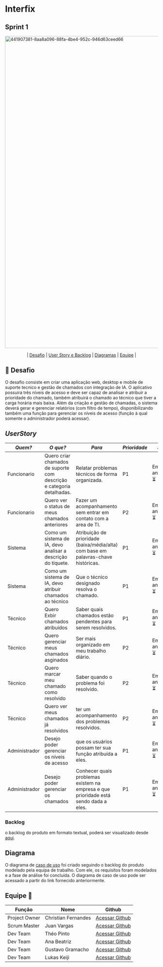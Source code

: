 <h1>Interfix</h1>

<h2>Sprint 1</h2>
<img width="1024" height="1024" alt="441907381-8aa8a096-88fa-4be4-952c-946d63ceed66" src="https://github.com/user-attachments/assets/ccec30ac-17d1-438f-a3b2-d0c1431cfbd8" />

<p align="center">
| <a href = "#desafio">Desafio</a> |
<a href = "#UserStory">User Story e Backlog</a> |
<a href = "#Diagrama">Diagramas</a> |
<a href = "#Equipe">Equipe</a> |
</p>

## 🏅 Desafio <a id="desafio"></a>
O desafio consiste em criar uma aplicação web, desktop e mobile de suporte tecnico e gestão de chamados con integração de IA. O aplicativo possuira três níveis de acesso e deve ser capaz de analisar e atribuir a prioridade do chamado, também atribuirá o chamado ao técnico que tiver a carga horária mais baixa. Além da criação e gestão de chamadas, o sistema deverá gerar e gerenciar relatórios (com filtro de tempo), disponibilizando também uma função para gerenciar os níveis de acesso (função à qual somente o administrador poderá acessar).

## *UserStory* <a id="UserStory"> 

|*Quem?*        | *O que?*                                                              |*Para*                                                                                | *Prioridade* | *Status*      |
|---------------|-----------------------------------------------------------------------|--------------------------------------------------------------------------------------|--------------|---------------| 
|Funcionario    | Quero criar chamados de suporte com descrição e categoria detalhadas. | Relatar problemas técnicos de forma organizada.                                      |P1            |Em andamento ⏳|
|Funcionario    | Quero ver o status de meus chamados anteriores                        | Fazer um acompanhamento sem entrar em contato com a area de TI.                      |P2            |Em andamento ⏳|
|Sistema        | Como um sistema de IA, devo analisar a descrição do tíquete.          | Atribuição de prioridade (baixa/média/alta) com base em palavras-chave históricas.   |P1            |Em andamento ⏳| 
|Sistema        | Como um sistema de IA, devo atribuir chamados ao técnico              | Que o técnico designado resolva o chamado.                                           |P1            |Em andamento ⏳| 
|Técnico        | Quero Exbir chamados atribuídos                                       | Saber quais chamados estão pendentes para serem resolvidos.                          |P1            |Em andamento ⏳|
|Técnico        | Quero gerenciar meus chamados asginados                               | Ser mais organizado em meu trabalho diário.                                          |P2            |Em andamento ⏳|
|Técnico        | Quero marcar meu chamado como resolvido                               | Saber quando o problema foi resolvido.                                               |P2            |Em andamento ⏳|
|Técnico        | Quero ver meus chamados já resolvidos                                 | ter um acompanhamento dos problemas resolvidos.                                      |P2            |Em andamento ⏳| 
|Administrador  | Desejo poder gerenciar os níveis de acesso                            | que os usuários possam ter sua função atribuída a eles.                              |P1            |Em andamento ⏳|
|Administrador  | Desejo poder gerenciar os chamados                                    | Conhecer quais problemas existem na empresa e que prioridade está sendo dada a eles. |P1            |Em andamento ⏳|

### Backlog
o backlog do produto em formato textual, poderá ser visualizado desde [aqui](https://github.com/RenteriaJuan/Gestao-de-Chamados/blob/bcae397edbbc227ac981d20e611f2ca073bdc3ce/Backlog/Backlog%20do%20produto.txt).  

## Diagrama <a id="Diagrama">

O diagrama de [caso de uso](https://github.com/RenteriaJuan/Gestao-de-Chamados/blob/main/Diagramas/ChamadosGestao.asta) foi criado seguindo o backlog do produto modelado pela equipa de trabalho. Com ele, os requisitos foram modelados e a fase de análise foi concluída. O diagrama de caso de uso pode ser acessado a partir do link fornecido anteriormente.

## Equipe 👥<a id="Equipe">

Função       | Nome                | Github                                                       |
------------ | --------------------| -------------------------------------------------------------|
Project Owner| Christian Fernandes | [Acessar Github](https://github.com/ChristianFernandesLemos) |
Scrum Master | Juan Vargas         | [Acessar Github](https://github.com/RenteriaJuan)            |
Dev Team     | Théo Pinto          | [Acessar Github](https://github.com/Thorphinm)               |
Dev Team     | Ana Beatriz         | [Acessar Github](https://github.com/Anasouza2802)            |
Dev Team     |Gustavo Gramacho     | [Acessar Github](https://github.com/gramachoo)               |
Dev Team     | Lukas Keiji         | [Acessar Github](https://github.com/Lucaskeiji)              |


